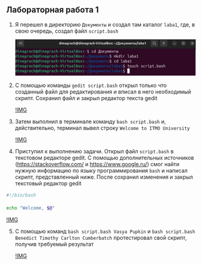 ## Лабораторная работа 1

1) Я перешел в директорию `Документы` и создал там каталог `laba1`, где, в свою очередь, создал файл `script.bash`
 
   ![Image alt](https://github.com/DimaGrach1/laba1/blob/assets/1.jpg)
   
2) С помощью команды `gedit script.bash` открыл только что созданный файл для редактирования и вписал в него необходимый скрипт. Сохранил файл и закрыл редактор текста gedit
 
   [!IMG](https://github.com/DimaGrach1/laba1/blob/3d6e0e77337be7ab46e2a70c4e73c65c89ecce21/2.jpg)

3) Затем выполнил в терминале команду `bash script.bash` и, действительно, терминал вывел строку `Welcome to ITMO University`
 
   [!IMG](https://github.com/DimaGrach1/laba1/blob/3d6e0e77337be7ab46e2a70c4e73c65c89ecce21/3.jpg)

4) Приступил к выполнению задачи. Открыл файл `script.bash` в текстовом редакторе gedit. С помощью дополнительных источников (https://stackoverflow.com/ и https://www.google.ru/) смог найти нужную информацию по языку программирования `bash` и написал скрипт, представленный ниже. После сохранил изменения и закрыл текстовый редактор gedit
   
```bash
#!/bin/bash

echo "Welcome, $@"
```

   [!IMG](https://github.com/DimaGrach1/laba1/blob/3d6e0e77337be7ab46e2a70c4e73c65c89ecce21/4.jpg)
   
5) С помощью команд `bash script.bash Vasya Pupkin` и `bash script.bash Benedict Timothy Carlton Cumberbatch` протестировал свой скрипт, получив требуемый результат
   
   [!IMG](https://github.com/DimaGrach1/laba1/blob/3d6e0e77337be7ab46e2a70c4e73c65c89ecce21/5.jpg)
